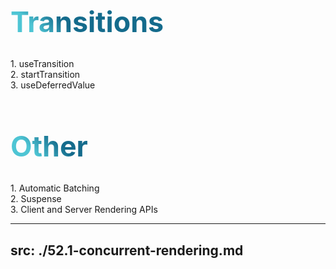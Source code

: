 <style>
.first-problem { line-height: 3.5rem !important;
  background-color: #2B90B6;
  background-image: linear-gradient(45deg, #4EC5D4 10%, #146b8c 20%);
  background-size: 100%;
  font-size: 2.8rem !important;
  -webkit-background-clip: text;
  -moz-background-clip: text;
  -webkit-text-fill-color: transparent;
  -moz-text-fill-color: transparent;
}

.text {
    font-size: 2rem !important;
}
.last-transition {
    margin-bottom: 20px;
}

</style>

<h1 class="first-problem">Transitions</h1>

<div>
    1. useTransition
</div>

<div>
    2. startTransition
</div>

<div class="last-transition">
    3. useDeferredValue
</div>

<h1 class="first-problem">Other</h1>

<div>
    1. Automatic Batching
</div>

<div>
    2. Suspense
</div>
<div>
    3. Client and Server Rendering APIs
</div>

---
src: ./52.1-concurrent-rendering.md
---
